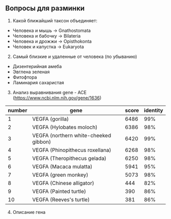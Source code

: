 ## Вопросы для разминки
1. Какой ближайший таксон объединяет:
  - Человека и мышь -> Gnathostomata
  - Человека и бабочку -> Bilateria
  - Человека и дрожжи -> Opisthokonta
  - Человек и капустка -> Eukaryota

2. Самый близкие и удаленные от человека (по убыванию)
  - Дизентерийная амеба
  - Эвглена зеленая
  - Фитофтора
  - Ламинария сахаристая

3. Анализ выравнивания
gene - ACE (https://www.ncbi.nlm.nih.gov/gene/1636)

|number | gene | score | identity |
|--- | ---  | --- | --- |
|1| VEGFA (gorilla) | 6486 | 99% |
|2| VEGFA (Hylobates moloch) | 6386 | 98% |
|3| VEGFA (northern white-cheeked gibbon) | 6420 | 99% |
|4| VEGFA (Phinopithecus roxellana) | 6268 | 98% |
|5| VEGFA (Theropithecus gelada) | 6250 | 98% |
|6| VEGFA (Macaca mulatta) | 5941 | 95% |
|7| VEGFA (green monkey) | 5073 | 98%|
|8| VEGFA (Chinese alligator) | 444 | 82%|
|9| VEGFA (Painted turtle) | 390 | 86% |
|10| VEGFA (Reeves's turtle) | 381 | 86% |

4. Описание гена
